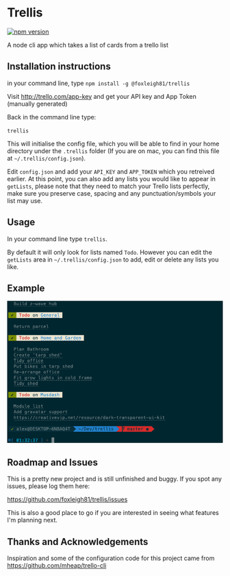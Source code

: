 # Trellis

[![npm version](http://img.shields.io/npm/v/@foxleigh81/trellis.svg?style=flat)](https://npmjs.org/package/@foxleigh81/trellis "View this project on npm")

A node cli app which takes a list of cards from a trello list

## Installation instructions

in your command line, type `npm install -g @foxleigh81/trellis`

Visit http://trello.com/app-key and get your API key and App Token (manually generated)

Back in the command line type:

`trellis`

This will initialise the config file, which you will be able to find in your home directory under the `.trellis` folder (If you are on mac, you can find this file at `~/.trellis/config.json`).

Edit `config.json` and add your `API_KEY` and `APP_TOKEN` which you retreived earlier. At this point, you can also add any lists you would like to appear in `getLists`, please note that they need to match your Trello lists perfectly, make sure you preserve case, spacing and any punctuation/symbols your list may use.

## Usage

In your command line type `trellis`.

By default it will only look for lists named `Todo`. However you can edit the `getLists` area in `~/.trellis/config.json` to add, edit or delete any lists you like.

## Example

![Screenshot](example.png)

## Roadmap and Issues

This is a pretty new project and is still unfinished and buggy. If you spot any issues, please log them here:

https://github.com/foxleigh81/trellis/issues

This is also a good place to go if you are interested in seeing what features I'm planning next.

## Thanks and Acknowledgements

Inspiration and some of the configuration code for this project came from https://github.com/mheap/trello-cli